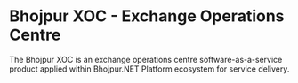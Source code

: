 # Bhojpur XOC - Exchange Operations Centre

The Bhojpur XOC is an exchange operations centre software-as-a-service product applied within Bhojpur.NET Platform ecosystem for service delivery.
